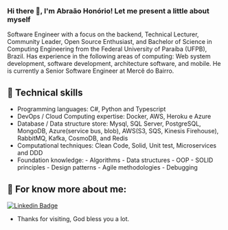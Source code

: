 ### Hi there 👋, I'm Abraão Honório! Let me present a little about myself

Software Engineer with a focus on the backend, Technical Lecturer, Community Leader, Open Source Enthusiast, and Bachelor of Science in Computing Engineering from the Federal University of Paraíba (UFPB), Brazil. Has experience in the following areas of computing: Web system development, software development, architecture software, and mobile. He is currently a Senior Software Engineer at Mercê do Bairro.

## :triangular_flag_on_post: Technical skills


- Programming languages: C#, Python  and Typescript
- DevOps / Cloud Computing expertise: Docker, AWS, Heroku e Azure
- Database / Data structure store: Mysql, SQL Server, PostgreSQL, MongoDB, Azure(service bus, blob), AWS(S3, SQS, Kinesis Firehouse), RabbitMQ, Kafka, CosmoDB, and Redis
- Computational techniques: Clean Code, Solid, Unit test, Microservices and DDD
- Foundation knowledge: - Algorithms - Data structures - OOP - SOLID principles - Design patterns - Agile methodologies - Debugging

## 💬 For know more about me:

[![Linkedin Badge](https://img.shields.io/badge/-LinkedIn-blue?style=flat-square&logo=Linkedin&logoColor=white&link=https://www.linkedin.com/in/abraaohonorio/)](https://www.linkedin.com/in/abraaohonorio/)


- Thanks for visiting, God bless you a lot. 
